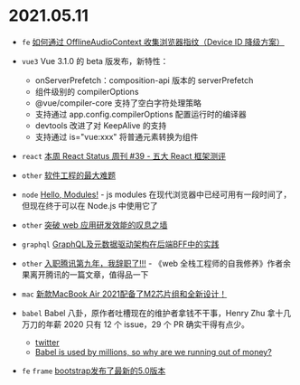 # 2021.05.11

- `fe` [如何通过 OfflineAudioContext 收集浏览器指纹（Device ID 降级方案）](https://fingerprintjs.com/blog/audio-fingerprinting/)

- `vue3` Vue 3.1.0 的 beta 版发布，新特性：
  - onServerPrefetch：composition-api 版本的 serverPrefetch
  - 组件级别的 compilerOptions
  - @vue/compiler-core 支持了空白字符处理策略
  - 支持通过 app.config.compilerOptions 配置运行时的编译器
  - devtools 改进了对 KeepAlive 的支持
  - 支持通过 is="vue:xxx" 将普通元素转换为组件

- `react` [本周 React Status 周刊 #39 - 五大 React 框架测评](https://docschina.org/weekly/react/docs/)

- `other` [软件工程的最大难题](https://mp.weixin.qq.com/s/WO5z13Sz-AGuF3IEzIC3fA)

- `node` [Hello, Modules!](https://blog.sindresorhus.com/hello-modules-d1010b4e777b) - js modules 在现代浏览器中已经可用有一段时间了，但现在终于可以在 Node.js 中使用它了

- `other` [突破 web 应用研发效能的叹息之墙](https://zhuanlan.zhihu.com/p/370441727)

- `graphql` [GraphQL及元数据驱动架构在后端BFF中的实践](https://tech.meituan.com/2021/05/06/bff-graphql.html)

- `other` [入职腾讯第九年，我辞职了!!!](https://mp.weixin.qq.com/s/kM0_-3TnQY56XH03H8GVjQ) - 《web 全栈工程师的自我修养》作者余果离开腾讯的一篇文章，值得品一下

- `mac` [新款MacBook Air 2021配备了M2芯片组和全新设计！](https://www.youtube.com/watch?v=K8fpWb34UvI&t=29s)

- `babel` Babel 八卦，原作者吐槽现在的维护者拿钱不干事，Henry Zhu 拿十几万刀的年薪 2020 只有 12 个 issue，29 个 PR 确实干得有点少。
  - [twitter](https://twitter.com/sebmck/status/1392019586833387522?s=21)
  - [Babel is used by millions, so why are we running out of money?](https://babeljs.io/blog/2021/05/10/funding-update.html)

- `fe` `frame` [bootstrap发布了最新的5.0版本](https://blog.getbootstrap.com/2021/05/05/bootstrap-5/)

